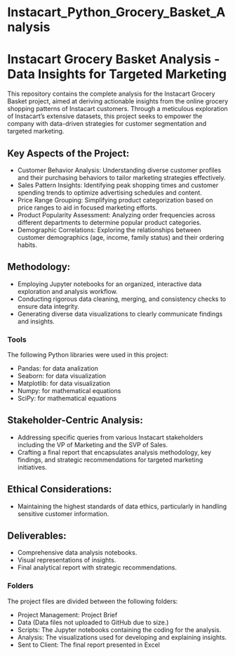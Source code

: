 # Instacart_Python_Grocery_Basket_Analysis
# Instacart Grocery Basket Analysis - Data Insights for Targeted Marketing
This repository contains the complete analysis for the Instacart Grocery Basket project, aimed at deriving actionable insights from the online grocery shopping patterns of Instacart customers. Through a meticulous exploration of Instacart’s extensive datasets, this project seeks to empower the company with data-driven strategies for customer segmentation and targeted marketing.

## Key Aspects of the Project:
* Customer Behavior Analysis: Understanding diverse customer profiles and their purchasing behaviors to tailor marketing strategies effectively.
* Sales Pattern Insights: Identifying peak shopping times and customer spending trends to optimize advertising schedules and content.
* Price Range Grouping: Simplifying product categorization based on price ranges to aid in focused marketing efforts.
* Product Popularity Assessment: Analyzing order frequencies across different departments to determine popular product categories.
* Demographic Correlations: Exploring the relationships between customer demographics (age, income, family status) and their ordering habits.

## Methodology:
* Employing Jupyter notebooks for an organized, interactive data exploration and analysis workflow.
* Conducting rigorous data cleaning, merging, and consistency checks to ensure data integrity.
* Generating diverse data visualizations to clearly communicate findings and insights.
### Tools
The following Python libraries were used in this project:
* Pandas: for data analization
* Seaborn: for data visualization
* Matplotlib: for data visualization
* Numpy: for mathematical equations
* SciPy: for mathematical equations

## Stakeholder-Centric Analysis:
* Addressing specific queries from various Instacart stakeholders including the VP of Marketing and the SVP of Sales.
* Crafting a final report that encapsulates analysis methodology, key findings, and strategic recommendations for targeted marketing initiatives.

## Ethical Considerations:
* Maintaining the highest standards of data ethics, particularly in handling sensitive customer information.

## Deliverables:
* Comprehensive data analysis notebooks.
* Visual representations of insights.
* Final analytical report with strategic recommendations.
### Folders
The project files are divided between the following folders:
* Project Management: Project Brief
* Data (Data files not uploaded to GitHub due to size.)
* Scripts: The Jupyter notebooks containing the coding for the analysis.
* Analysis: The visualizations used for developing and explaining insights.
* Sent to Client: The final report presented in Excel
  
